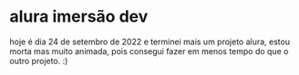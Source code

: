 # alura imersão dev 

hoje é dia 24 de setembro de 2022 e terminei mais um projeto alura, estou morta mas muito animada, pois consegui fazer em menos tempo do que o outro projeto. :)